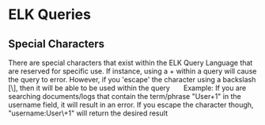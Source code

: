 # ELK Queries
## Special Characters
There are special characters that exist within the ELK Query Language that are reserved for specific use. If instance, using a + within a query will cause the query to error. However, if you 'escape' the character
  using a backslash [\\], then it will be able to be used within the query
&nbsp;&nbsp;&nbsp;&nbsp;&nbsp;&nbsp;Example: If you are searching documents/logs that contain the term/phrase "User+1" in the username field, it will result in an error. If you escape the character though, "username:User\\+1" will return the desired result
